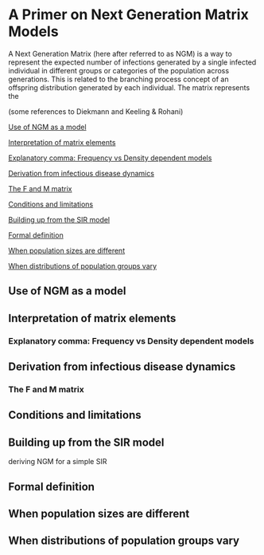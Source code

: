 # A Primer on Next Generation Matrix Models

A Next Generation Matrix (here after referred to as NGM) is a way to represent the expected number of infections generated by a single infected individual in different groups or categories of the population across generations. This is related to the branching process concept of an offspring distribution generated by each individual. The matrix represents the

(some references to Diekmann and Keeling & Rohani)

[Use of NGM as a model](#use-of-ngm-as-a-model)

[Interpretation of matrix elements](#interpretation-of-matrix-elements)

[Explanatory comma: Frequency vs Density dependent models](#explanatory-comma-frequency-vs-density-dependent-models)

[Derivation from infectious disease dynamics](#derivation-from-infectious-disease-dynamics)

[The F and M matrix](#the-f-and-m-matrix)

[Conditions and limitations](#conditions-and-limitations)

[Building up from the SIR model](#building-up-from-the-sir-model)

[Formal definition](#formal-definition)

[When population sizes are different](#when-population-sizes-are-different)

[When distributions of population groups vary](#when-distributions-of-population-groups-vary)

## Use of NGM as a model

## Interpretation of matrix elements

### Explanatory comma: Frequency vs Density dependent models

## Derivation from infectious disease dynamics

### The F and M matrix

## Conditions and limitations

## Building up from the SIR model
deriving NGM for a simple SIR

## Formal definition

## When population sizes are different

## When distributions of population groups vary
